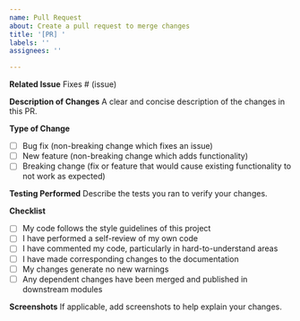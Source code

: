 ```yaml
---
name: Pull Request
about: Create a pull request to merge changes
title: '[PR] '
labels: ''
assignees: ''

---
```


**Related Issue**
Fixes # (issue)

**Description of Changes**
A clear and concise description of the changes in this PR.

**Type of Change**
- [ ] Bug fix (non-breaking change which fixes an issue)
- [ ] New feature (non-breaking change which adds functionality)
- [ ] Breaking change (fix or feature that would cause existing functionality to not work as expected)

**Testing Performed**
Describe the tests you ran to verify your changes.

**Checklist**
- [ ] My code follows the style guidelines of this project
- [ ] I have performed a self-review of my own code
- [ ] I have commented my code, particularly in hard-to-understand areas
- [ ] I have made corresponding changes to the documentation
- [ ] My changes generate no new warnings
- [ ] Any dependent changes have been merged and published in downstream modules

**Screenshots**
If applicable, add screenshots to help explain your changes.
